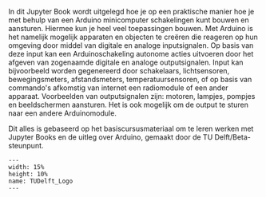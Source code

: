 In dit Jupyter Book wordt uitgelegd hoe je op een praktische manier hoe je met behulp van een Arduino minicomputer schakelingen kunt bouwen en aansturen. Hiermee kun je heel veel toepassingen bouwen. Met Arduino is het namelijk mogelijk apparaten en objecten te creëren die reageren op hun omgeving door middel van digitale en analoge inputsignalen. Op basis van deze input kan een Arduinoschakeling autonome acties uitvoeren door het afgeven van zogenaamde digitale en analoge outputsignalen. Input kan bijvoorbeeld worden gegenereerd door schakelaars, lichtsensoren, bewegingsmeters, afstandsmeters, temperatuursensoren, of op basis van commando's afkomstig van internet een radiomodule of een ander apparaat. Voorbeelden van outputsignalen zijn: motoren, lampjes, pompjes en beeldschermen aansturen. Het is ook mogelijk om de output te sturen naar een andere Arduinomodule.

Dit alles is gebaseerd op het basiscursusmateriaal om te leren werken met Jupyter Books en de uitleg over Arduino, gemaakt door de TU Delft/Beta-steunpunt.


``` {figure} /figures/TUDelft_Logo.png
---
width: 15%
height: 10%
name: TUDelft_Logo
---
``` 